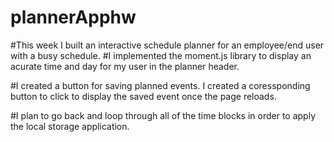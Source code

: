 # plannerApphw
#This week I built an interactive schedule planner for an employee/end user with a busy schedule. 
#I implemented the moment.js library to display an acurate time and day for my user in the planner header.

#I created a button for saving planned events. I created a coressponding button to click to display the saved event once the page reloads. 

#I plan to go back and loop through all of the time blocks in order to apply the local storage application.
